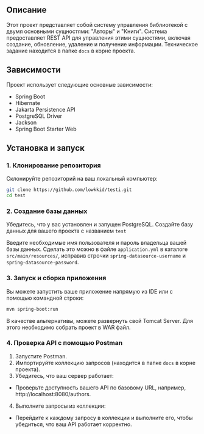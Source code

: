 ## Описание

Этот проект представляет собой систему управления библиотекой с двумя основными сущностями: "Авторы" и "Книги". Система предоставляет REST API для управления этими сущностями, включая создание, обновление, удаление и получение информации. Техническое задание находится в папке `docs` в корне проекта.

## Зависимости

Проект использует следующие основные зависимости:

- Spring Boot
- Hibernate
- Jakarta Persistence API
- PostgreSQL Driver
- Jackson
- Spring Boot Starter Web

## Установка и запуск

### 1. Клонирование репозитория

Склонируйте репозиторий на ваш локальный компьютер:

```sh
git clone https://github.com/lowkkid/testi.git
cd test
```

### 2. Создание базы данных

Убедитесь, что у вас установлен и запущен PostgreSQL. Создайте базу данных для вашего проекта с названием `test`

Введите необходимые имя пользователя и пароль владельца вашей базы данных. Сделать это можно в файле `application.yml` в каталоге `src/main/resources/`, исправив строчки `spring-datasource-username` и `spring-datasource-password`.

### 3. Запуск и сборка приложения

Вы можете запустить ваше приложение напрямую из IDE или с помощью командной строки:
```sh
mvn spring-boot:run
```

В качестве альтернативы, можете развернуть свой Tomcat Server. Для этого необходимо собрать проект в WAR файл.

### 4. Проверка API с помощью Postman

1. Запустите Postman.
2. Импортируйте коллекцию запросов (находится в папке `docs` в корне проекта).
3. Убедитесь, что ваш сервер работает:
- Проверьте доступность вашего API по базовому URL, например, http://localhost:8080/authors.
4. Выполните запросы из коллекции:
- Перейдите к каждому запросу в коллекции и выполните его, чтобы убедиться, что ваш API работает корректно.
